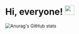 
# Hi, everyone! <img src="https://raw.githubusercontent.com/MartinHeinz/MartinHeinz/master/wave.gif" width="30px">

![Anurag's GitHub stats](https://github-readme-stats.vercel.app/api?username=akkayaburak&theme=dracula&show_icons=true)


